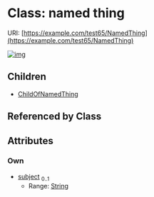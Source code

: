 
# Class: named thing




URI: [https://example.com/test65/NamedThing](https://example.com/test65/NamedThing)


[![img](https://yuml.me/diagram/nofunky;dir:TB/class/[NamedThing&#124;subject:string%20%3F]^-[ChildOfNamedThing],[ChildOfNamedThing])](https://yuml.me/diagram/nofunky;dir:TB/class/[NamedThing&#124;subject:string%20%3F]^-[ChildOfNamedThing],[ChildOfNamedThing])

## Children

 * [ChildOfNamedThing](ChildOfNamedThing.md)

## Referenced by Class


## Attributes


### Own

 * [subject](subject.md)  <sub>0..1</sub>
     * Range: [String](types/String.md)
